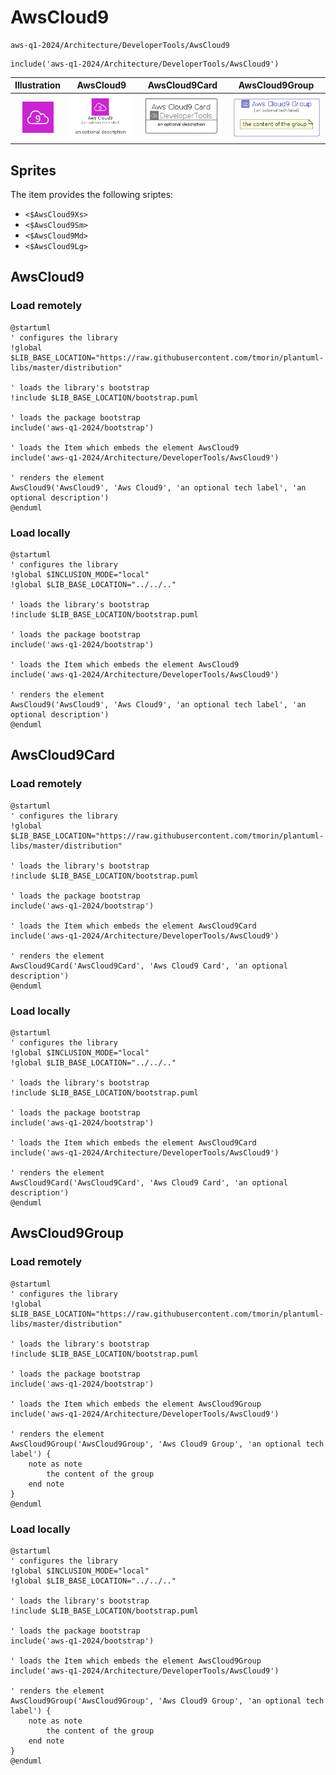 # AwsCloud9


```text
aws-q1-2024/Architecture/DeveloperTools/AwsCloud9
```

```text
include('aws-q1-2024/Architecture/DeveloperTools/AwsCloud9')
```



| Illustration | AwsCloud9 | AwsCloud9Card | AwsCloud9Group |
| :---: | :---: | :---: | :---: |
| ![illustration for Illustration](../../../aws-q1-2024/Architecture/DeveloperTools/AwsCloud9.png) | ![illustration for AwsCloud9](../../../aws-q1-2024/Architecture/DeveloperTools/AwsCloud9.Local.png) | ![illustration for AwsCloud9Card](../../../aws-q1-2024/Architecture/DeveloperTools/AwsCloud9Card.Local.png) | ![illustration for AwsCloud9Group](../../../aws-q1-2024/Architecture/DeveloperTools/AwsCloud9Group.Local.png) |



## Sprites
The item provides the following sriptes:

- `<$AwsCloud9Xs>`
- `<$AwsCloud9Sm>`
- `<$AwsCloud9Md>`
- `<$AwsCloud9Lg>`





## AwsCloud9

### Load remotely
```plantuml
@startuml
' configures the library
!global $LIB_BASE_LOCATION="https://raw.githubusercontent.com/tmorin/plantuml-libs/master/distribution"

' loads the library's bootstrap
!include $LIB_BASE_LOCATION/bootstrap.puml

' loads the package bootstrap
include('aws-q1-2024/bootstrap')

' loads the Item which embeds the element AwsCloud9
include('aws-q1-2024/Architecture/DeveloperTools/AwsCloud9')

' renders the element
AwsCloud9('AwsCloud9', 'Aws Cloud9', 'an optional tech label', 'an optional description')
@enduml
```

### Load locally
```plantuml
@startuml
' configures the library
!global $INCLUSION_MODE="local"
!global $LIB_BASE_LOCATION="../../.."

' loads the library's bootstrap
!include $LIB_BASE_LOCATION/bootstrap.puml

' loads the package bootstrap
include('aws-q1-2024/bootstrap')

' loads the Item which embeds the element AwsCloud9
include('aws-q1-2024/Architecture/DeveloperTools/AwsCloud9')

' renders the element
AwsCloud9('AwsCloud9', 'Aws Cloud9', 'an optional tech label', 'an optional description')
@enduml
```

## AwsCloud9Card

### Load remotely
```plantuml
@startuml
' configures the library
!global $LIB_BASE_LOCATION="https://raw.githubusercontent.com/tmorin/plantuml-libs/master/distribution"

' loads the library's bootstrap
!include $LIB_BASE_LOCATION/bootstrap.puml

' loads the package bootstrap
include('aws-q1-2024/bootstrap')

' loads the Item which embeds the element AwsCloud9Card
include('aws-q1-2024/Architecture/DeveloperTools/AwsCloud9')

' renders the element
AwsCloud9Card('AwsCloud9Card', 'Aws Cloud9 Card', 'an optional description')
@enduml
```

### Load locally
```plantuml
@startuml
' configures the library
!global $INCLUSION_MODE="local"
!global $LIB_BASE_LOCATION="../../.."

' loads the library's bootstrap
!include $LIB_BASE_LOCATION/bootstrap.puml

' loads the package bootstrap
include('aws-q1-2024/bootstrap')

' loads the Item which embeds the element AwsCloud9Card
include('aws-q1-2024/Architecture/DeveloperTools/AwsCloud9')

' renders the element
AwsCloud9Card('AwsCloud9Card', 'Aws Cloud9 Card', 'an optional description')
@enduml
```

## AwsCloud9Group

### Load remotely
```plantuml
@startuml
' configures the library
!global $LIB_BASE_LOCATION="https://raw.githubusercontent.com/tmorin/plantuml-libs/master/distribution"

' loads the library's bootstrap
!include $LIB_BASE_LOCATION/bootstrap.puml

' loads the package bootstrap
include('aws-q1-2024/bootstrap')

' loads the Item which embeds the element AwsCloud9Group
include('aws-q1-2024/Architecture/DeveloperTools/AwsCloud9')

' renders the element
AwsCloud9Group('AwsCloud9Group', 'Aws Cloud9 Group', 'an optional tech label') {
    note as note
        the content of the group
    end note
}
@enduml
```

### Load locally
```plantuml
@startuml
' configures the library
!global $INCLUSION_MODE="local"
!global $LIB_BASE_LOCATION="../../.."

' loads the library's bootstrap
!include $LIB_BASE_LOCATION/bootstrap.puml

' loads the package bootstrap
include('aws-q1-2024/bootstrap')

' loads the Item which embeds the element AwsCloud9Group
include('aws-q1-2024/Architecture/DeveloperTools/AwsCloud9')

' renders the element
AwsCloud9Group('AwsCloud9Group', 'Aws Cloud9 Group', 'an optional tech label') {
    note as note
        the content of the group
    end note
}
@enduml
```

